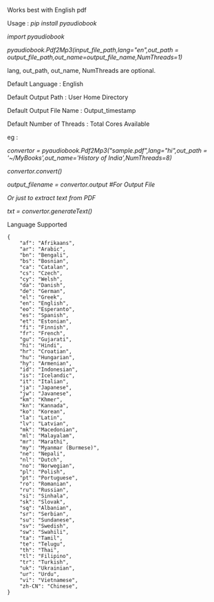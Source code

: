 Works best with English pdf

Usage :
*pip install pyaudiobook*

*import pyaudiobook*

*pyaudiobook.Pdf2Mp3(input_file_path,lang="en",out_path = output_file_path,out_name=output_file_name,NumThreads=1)*

lang, out_path, out_name, NumThreads are optional.

Default Language : English

Default Output Path : User Home Directory

Default Output File Name : Output_timestamp

Default Number of Threads : Total Cores Available

eg :

*convertor = pyaudiobook.Pdf2Mp3("sample.pdf",lang="hi",out_path = '~/MyBooks',out_name='History of India',NumThreads=8)*

*convertor.convert()*

*output_filename = convertor.output  #For Output File*

*Or just to extract text from PDF*

*txt = convertor.generateText()*


Language Supported


    {
        "af": "Afrikaans",
        "ar": "Arabic",
        "bn": "Bengali",
        "bs": "Bosnian",
        "ca": "Catalan",
        "cs": "Czech",
        "cy": "Welsh",
        "da": "Danish",
        "de": "German",
        "el": "Greek",
        "en": "English",
        "eo": "Esperanto",
        "es": "Spanish",
        "et": "Estonian",
        "fi": "Finnish",
        "fr": "French",
        "gu": "Gujarati",
        "hi": "Hindi",
        "hr": "Croatian",
        "hu": "Hungarian",
        "hy": "Armenian",
        "id": "Indonesian",
        "is": "Icelandic",
        "it": "Italian",
        "ja": "Japanese",
        "jw": "Javanese",
        "km": "Khmer",
        "kn": "Kannada",
        "ko": "Korean",
        "la": "Latin",
        "lv": "Latvian",
        "mk": "Macedonian",
        "ml": "Malayalam",
        "mr": "Marathi",
        "my": "Myanmar (Burmese)",
        "ne": "Nepali",
        "nl": "Dutch",
        "no": "Norwegian",
        "pl": "Polish",
        "pt": "Portuguese",
        "ro": "Romanian",
        "ru": "Russian",
        "si": "Sinhala",
        "sk": "Slovak",
        "sq": "Albanian",
        "sr": "Serbian",
        "su": "Sundanese",
        "sv": "Swedish",
        "sw": "Swahili",
        "ta": "Tamil",
        "te": "Telugu",
        "th": "Thai",
        "tl": "Filipino",
        "tr": "Turkish",
        "uk": "Ukrainian",
        "ur": "Urdu",
        "vi": "Vietnamese",
        "zh-CN": "Chinese",
    }
